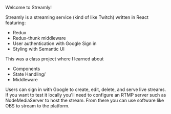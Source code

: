 Welcome to Streamly!

Streamly is a streaming service (kind of like Twitch) written in React featuring:
- Redux
- Redux-thunk middleware
- User authentication with Google Sign in
- Styling with Semantic UI

This was a class project where I learned about
- Components
- State Handling/
- Middleware

Users can sign in with Google to create, edit, delete, and serve live streams. If you want to test it locally you'll need to configure an RTMP server such as NodeMediaServer to host the stream. From there you can use software like OBS to stream to the platform.
